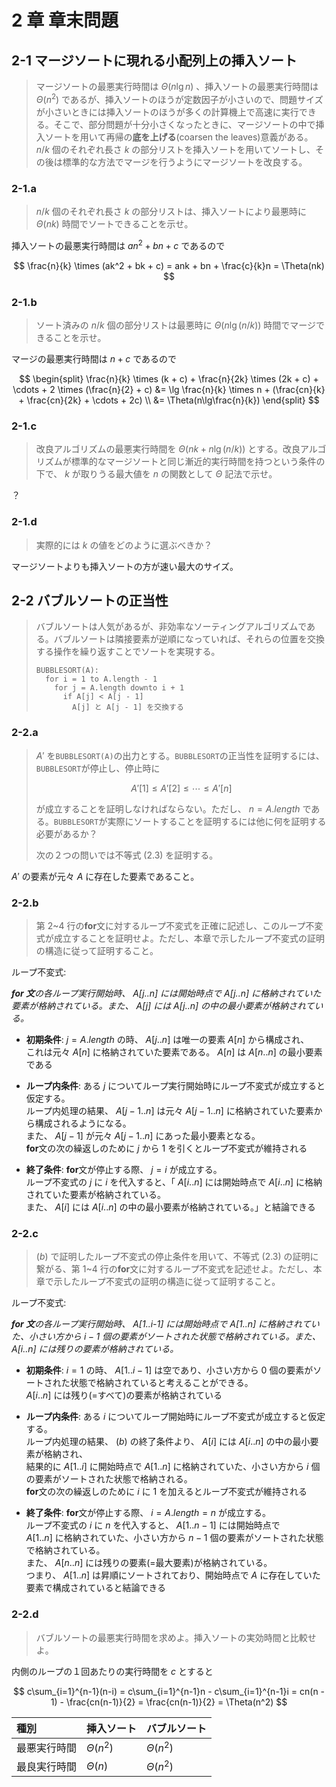 # 2 章 章末問題

## 2-1 マージソートに現れる小配列上の挿入ソート

> マージソートの最悪実行時間は $\Theta(n\lg n)$ 、挿入ソートの最悪実行時間は $\Theta(n^2)$ であるが、挿入ソートのほうが定数因子が小さいので、問題サイズが小さいときには挿入ソートのほうが多くの計算機上で高速に実行できる。そこで、部分問題が十分小さくなったときに、マージソートの中で挿入ソートを用いて再帰の**底を上げる**(coarsen the leaves)意義がある。 $n/k$ 個のそれぞれ長さ $k$ の部分リストを挿入ソートを用いてソートし、その後は標準的な方法でマージを行うようにマージソートを改良する。

### 2-1.a

> $n/k$ 個のそれぞれ長さ $k$ の部分リストは、挿入ソートにより最悪時に $\Theta(nk)$ 時間でソートできることを示せ。

挿入ソートの最悪実行時間は $an^2 + bn + c$ であるので

$$
  \frac{n}{k} \times (ak^2 + bk + c) = ank + bn + \frac{c}{k}n = \Theta(nk)
$$

### 2-1.b

> ソート済みの $n/k$ 個の部分リストは最悪時に $\Theta(n\lg (n/k))$ 時間でマージできることを示せ。

マージの最悪実行時間は $n + c$ であるので

$$
  \begin{split}
    \frac{n}{k} \times (k + c) + \frac{n}{2k} \times (2k + c) + \cdots + 2 \times (\frac{n}{2} + c)
      &= \lg \frac{n}{k} \times n + (\frac{cn}{k} + \frac{cn}{2k} + \cdots + 2c) \\
      &= \Theta(n\lg\frac{n}{k})
  \end{split}
$$

### 2-1.c

> 改良アルゴリズムの最悪実行時間を $\Theta(nk+n\lg (n/k))$ とする。改良アルゴリズムが標準的なマージソートと同じ漸近的実行時間を持つという条件の下で、 $k$ が取りうる最大値を $n$ の関数として $\Theta$ 記法で示せ。

？

### 2-1.d

> 実際的には $k$ の値をどのように選ぶべきか？

マージソートよりも挿入ソートの方が速い最大のサイズ。

## 2-2 バブルソートの正当性

> バブルソートは人気があるが、非効率なソーティングアルゴリズムである。バブルソートは隣接要素が逆順になっていれば、それらの位置を交換する操作を繰り返すことでソートを実現する。
>
> ```pseudo
> BUBBLESORT(A):
>   for i = 1 to A.length - 1
>     for j = A.length downto i + 1
>       if A[j] < A[j - 1]
>         A[j] と A[j - 1] を交換する
> ```

### 2-2.a

> $A'$ を`BUBBLESORT(A)`の出力とする。`BUBBLESORT`の正当性を証明するには、`BUBBLESORT`が停止し、停止時に
>
> $$
>   A'[1] \le A'[2] \le \cdots \le A'[n] \tag{2.3}
> $$
>
> が成立することを証明しなければならない。ただし、 $n = A.length$ である。`BUBBLESORT`が実際にソートすることを証明するには他に何を証明する必要があるか？
>
> 次の２つの問いでは不等式 $(2.3)$ を証明する。

$A'$ の要素が元々 $A$ に存在した要素であること。

### 2-2.b

> 第 2~4 行の**for**文に対するループ不変式を正確に記述し、このループ不変式が成立することを証明せよ。ただし、本章で示したループ不変式の証明の構造に従って証明すること。

ループ不変式:

<i>**for 文**の各ループ実行開始時、 $\textit{A[j..n]}$ には開始時点で $\textit{A[j..n]}$ に格納されていた要素が格納されている。また、 $\textit{A[j]}$ には $\textit{A[j..n]}$ の中の最小要素が格納されている。</i>

- **初期条件**: $j = A.length$ の時、 $A[j..n]$ は唯一の要素 $A[n]$ から構成され、  
  これは元々 $A[n]$ に格納されていた要素である。 $A[n]$ は $A[n..n]$ の最小要素である

- **ループ内条件**: ある $j$ についてループ実行開始時にループ不変式が成立すると仮定する。  
  ループ内処理の結果、 $A[j-1..n]$ は元々 $A[j-1..n]$ に格納されていた要素から構成されるようになる。  
  また、 $A[j-1]$ が元々 $A[j-1..n]$ にあった最小要素となる。  
  **for**文の次の繰返しのために $j$ から $1$ を引くとループ不変式が維持される

- **終了条件**: **for**文が停止する際、 $j = i$ が成立する。  
  ループ不変式の $j$ に $i$ を代入すると、「 $A[i..n]$ には開始時点で $A[i..n]$ に格納されていた要素が格納されている。  
  また、 $A[i]$ には $A[i..n]$ の中の最小要素が格納されている。」と結論できる

### 2-2.c

> $(b)$ で証明したループ不変式の停止条件を用いて、不等式 $(2.3)$ の証明に繋がる、第 1~4 行の**for**文に対するループ不変式を記述せよ。ただし、本章で示したループ不変式の証明の構造に従って証明すること。

ループ不変式:

<i>**for 文**の各ループ実行開始時、 $\textit{A[1..i-1]}$ には開始時点で $\textit{A[1..n]}$ に格納されていた、小さい方から $i-1$ 個の要素がソートされた状態で格納されている。また、 $\textit{A[i..n]}$ には残りの要素が格納されている。</i>

- **初期条件**: $i = 1$ の時、 $A[1..i-1]$ は空であり、小さい方から $0$ 個の要素がソートされた状態で格納されていると考えることができる。  
  $A[i..n]$ には残り(=すべて)の要素が格納されている

- **ループ内条件**: ある $i$ についてループ開始時にループ不変式が成立すると仮定する。  
  ループ内処理の結果、 $(b)$ の終了条件より、 $A[i]$ には $A[i..n]$ の中の最小要素が格納され、  
   結果的に $A[1..i]$ に開始時点で $A[1..n]$ に格納されていた、小さい方から $i$ 個の要素がソートされた状態で格納される。  
   **for**文の次の繰返しのために $i$ に $1$ を加えるとループ不変式が維持される

- **終了条件**: **for**文が停止する際、 $i = A.length = n$ が成立する。  
  ループ不変式の $i$ に $n$ を代入すると、 $A[1..n-1]$ には開始時点で  
  $A[1..n]$ に格納されていた、小さい方から $n-1$ 個の要素がソートされた状態で格納されている。  
  また、 $A[n..n]$ には残りの要素(=最大要素)が格納されている。  
  つまり、 $A[1..n]$ は昇順にソートされており、開始時点で $A$ に存在していた要素で構成されていると結論できる

### 2-2.d

> バブルソートの最悪実行時間を求めよ。挿入ソートの実効時間と比較せよ。

内側のループの１回あたりの実行時間を $c$ とすると

$$
  c\sum_{i=1}^{n-1}(n-i) = c\sum_{i=1}^{n-1}n - c\sum_{i=1}^{n-1}i = cn(n - 1) - \frac{cn(n-1)}{2} = \frac{cn(n-1)}{2} = \Theta(n^2)
$$

| 種別         | 挿入ソート    | バブルソート  |
| :----------- | :------------ | :------------ |
| 最悪実行時間 | $\Theta(n^2)$ | $\Theta(n^2)$ |
| 最良実行時間 | $\Theta(n)$   | $\Theta(n^2)$ |

